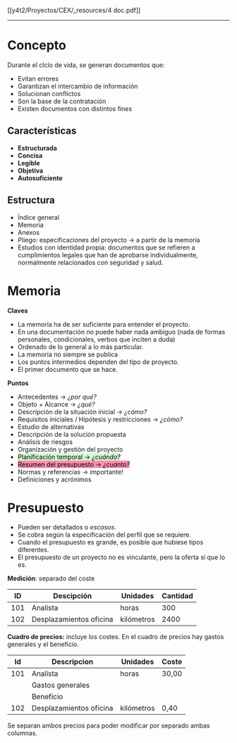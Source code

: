 [[y4t2/Proyectos/CEX/_resources/4 doc.pdf]]

---

# Concepto
Durante el clclo de vida, se generan documentos que:
- Evitan errores
- Garantizan el intercambio de información
- Solucionan conflictos
- Son la base de la contratación
- Existen documentos con distintos fines

## Características
- **Estructurada**
- **Concisa**
- **Legible**
- **Objetiva**
- **Autosuficiente**

## Estructura
- Índice general
- Memoria
- Anexos
- Pliego: especificaciones del proyecto → a partir de la memoria
- Estudios con identidad propia: documentos que se refieren a cumplimientos legales que han de aprobarse individualmente, normalmente relacionados con seguridad y salud.

# Memoria
**Claves**
- La memoria ha de ser suficiente para entender el proyecto.
- En una documentación no puede haber nada ambiguo (nada de formas personales, condicionales, verbos que inciten a duda)
- Ordenado de lo general a lo más particular.
- La memoria no siempre se publica
- Los puntos intermedios dependen del tipo de proyecto.
- El primer documento que se hace.

**Puntos**
- Antecedentes → *¿por qué?*
- Objeto + Alcance → *¿qué?*
- Descripción de la situación inicial → *¿cómo?*
- Requisitos iniciales / Hipótesis y restricciones → *¿cómo?*
- Estudio de alternativas
- Descripción de la solución propuesta
- Análisis de riesgos
- Organización y gestión del proyecto
- <mark style="background: #BBFABBA6;">Planificación temporal → <i>¿cuándo?</i></mark>
- <mark style="background: #FF5582A6;">Resumen del presupuesto → <i>¿cuánto?</i></mark>
- Normas y referencias → importante!
- Definiciones y acrónimos

# Presupuesto
- Pueden ser detallados o *escasos*.
- Se cobra según la especificación del perfil que se requiere.
- Cuando el presupuesto es grande, es posible que hubiese tipos diferentes.
- El presupuesto de un proyecto no es vinculante, pero la oferta sí que lo es.

**Medición**: separado del coste

| ID  | Descipción              | Unidades   | Cantidad |
| --- | ----------------------- | ---------- | -------- |
| 101 | Analista                | horas      | 300      |
| 102 | Desplazamientos oficina | kilómetros | 2400     |

**Cuadro de precios:** incluye los costes.
En el cuadro de precios hay gastos generales y el beneficio.

| Id  | Descripcion             | Unidades   | Coste |
| --- | ----------------------- | ---------- | ----- |
| 101 | Analista                | horas      | 30,00 |
|     | Gastos generales        |            |       |
|     | Beneficio               |            |       |
| 102 | Desplazamientos oficina | kilómetros | 0,40  |

Se separan ambos precios para poder modificar por separado ambas columnas.